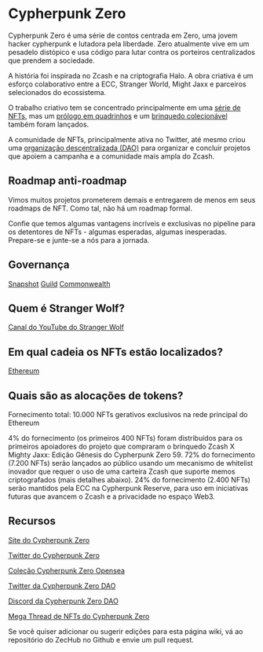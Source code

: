 # Cypherpunk Zero

Cypherpunk Zero é uma série de contos centrada em Zero, uma jovem hacker cypherpunk e lutadora pela liberdade. Zero atualmente vive em um pesadelo distópico e usa código para lutar contra os porteiros centralizados que prendem a sociedade.

A história foi inspirada no Zcash e na criptografia Halo. A obra criativa é um esforço colaborativo entre a ECC, Stranger World, Might Jaxx e parceiros selecionados do ecossistema.

O trabalho criativo tem se concentrado principalmente em uma [série de NFTs](https://opensea.io/collection/cypherpunk-zero), mas um [prólogo em quadrinhos](https://halo.electriccoin.co/#view-prologue) e um [brinquedo colecionável](https://mightyjaxx.com/products/cypherpunk-zero) também foram lançados.

A comunidade de NFTs, principalmente ativa no Twitter, até mesmo criou uma [organização descentralizada (DAO)](https://twitter.com/CypherpunkDAO) para organizar e concluir projetos que apoiem a campanha e a comunidade mais ampla do Zcash.

## Roadmap anti-roadmap

Vimos muitos projetos prometerem demais e entregarem de menos em seus roadmaps de NFT. Como tal, não há um roadmap formal.

Confie que temos algumas vantagens incríveis e exclusivas no pipeline para os detentores de NFTs - algumas esperadas, algumas inesperadas. Prepare-se e junte-se a nós para a jornada.

## Governança

[Snapshot](https://vote.cypherpunkzero.com/)
[Guild](https://guild.xyz/cypherpunkzerodao)
[Commonwealth](https://commonwealth.im/cypherpunk-zero)

## Quem é Stranger Wolf?

[Canal do YouTube do Stranger Wolf](https://www.youtube.com/channel/UCFs8hIei9YdOJat7olR8iuQ)

## Em qual cadeia os NFTs estão localizados?

[Ethereum](https://etherscan.io/address/0x3e86d6cf041b719c575f57050697c115f0a53758)

## Quais são as alocações de tokens?

Fornecimento total: 10.000 NFTs gerativos exclusivos na rede principal do Ethereum

4% do fornecimento (os primeiros 400 NFTs) foram distribuídos para os primeiros apoiadores do projeto que compraram o brinquedo Zcash X Mighty Jaxx: Edição Gênesis do Cypherpunk Zero 59.
72% do fornecimento (7.200 NFTs) serão lançados ao público usando um mecanismo de whitelist inovador que requer o uso de uma carteira Zcash que suporte memos criptografados (mais detalhes abaixo).
24% do fornecimento (2.400 NFTs) serão mantidos pela ECC na Cypherpunk Reserve, para uso em iniciativas futuras que avancem o Zcash e a privacidade no espaço Web3.

## Recursos

[Site do Cypherpunk Zero](https://halo.electriccoin.co/)

[Twitter do Cypherpunk Zero](https://twitter.com/cypherpunkZero)

[Coleção Cypherpunk Zero Opensea](https://opensea.io/collection/cypherpunk-zero)

[Twitter da Cypherpunk Zero DAO](https://twitter.com/CypherpunkDAO)

[Discord da Cypherpunk Zero DAO](https://discord.com/invite/sjfgXys4Jf)

[Mega Thread de NFTs do Cypherpunk Zero](https://forum.zcashcommunity.com/t/cypherpunk-zero-nft-megathread/41502?u=dismad)

Se você quiser adicionar ou sugerir edições para esta página wiki, vá ao repositório do ZecHub no Github e envie um pull request.
